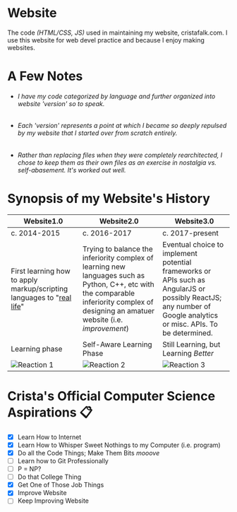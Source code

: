 # Website
The code *(HTML/CSS, JS)* used in maintaining my website, cristafalk.com. I use this website for web devel practice and because I enjoy making websites.

# A Few Notes
* ###### I have my code categorized by language and further organized into website 'version' so to speak.
* ###### Each 'version' represents a point at which I became so deeply repulsed by my website that I started over from scratch entirely.
* ###### Rather than replacing files when they were completely rearchitected, I chose to keep them as their own files as an exercise in nostalgia vs. self-abasement. It's worked out well.

# Synopsis of my Website's History
Website1.0 | Website2.0  | Website3.0 
------------ | ------------- | -------------
c. 2014-2015 | c. 2016-2017 | c. 2017-present
First learning how to apply markup/scripting languages to "[real life](https://en.wikipedia.org/wiki/Real_life)" | Trying to balance the inferiority complex of learning new languages such as Python, C++, etc with the comparable inferiority complex of designing an amatuer website (i.e. *improvement*)| Eventual choice to implement potential frameworks or APIs such as AngularJS or possibly ReactJS; any number of Google analytics or misc. APIs. To be determined.
Learning phase | Self-Aware Learning Phase | Still Learning, but Learning *Better*
![Reaction 1](https://ofpof.com/content/nbocokqw1a/temel-ve-dursun-un-arasindaki-trajikomik-diyalog-fikra_780x517.jpg) | ![Reaction 2](http://mtncatholic.com/wp-content/uploads/2016/10/6357600113572837231773916132_michael-scott-s-top-tantrums.png) | ![Reaction 3](https://s-media-cache-ak0.pinimg.com/736x/87/5e/62/875e625174a21540866026878657fd3a--dunder-mifflin-lwren-scott.jpg)

# Crista's Official Computer Science Aspirations :clipboard:
- [x] Learn How to Internet
- [x] Learn How to Whisper Sweet Nothings to my Computer (i.e. program)
- [x] Do all the Code Things; Make Them Bits *mooove*
- [ ] Learn how to Git Professionally
- [ ] P = NP? 
- [ ] Do that College Thing
- [x] Get One of Those Job Things
- [x] Improve Website
- [ ] Keep Improving Website
